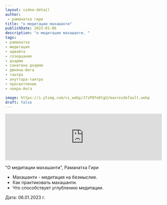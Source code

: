 ```yaml
---
layout: video-detail
author:
 - раманатха гири
title: "о медитации махашанти"
publishDate: 2023-01-06
description: "о медитации махашанти. "
tags: 
- раманатха
- медитация
- адвайта
- созерцание
- дхарма
- санатана дхарма
- джняна-йога
- тантра
- ануттара-тантра
- просветление
- чакра-йога

image: https://i.ytimg.com/vi_webp/J7zP07eKtgU/maxresdefault.webp
draft: false
---
```


<iframe width="100%" src="https://www.youtube.com/embed/J7zP07eKtgU" frameborder="0" allowfullscreen=""></iframe> 

 "О медитации махашанти", Раманатха Гири

* Махашанти - медитация на безмыслие.
* Как практиковать махашанти.
* Что способствует углублению медитации.

  
 Дата: 06.01.2023 г.

  

 